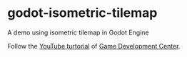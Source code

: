 # godot-isometric-tilemap
A demo using isometric tilemap in Godot Engine

Follow the [YouTube turtorial](https://youtu.be/SteMRdOYrds) of [Game Development Center](https://www.youtube.com/c/GameDevelopmentCenter).
